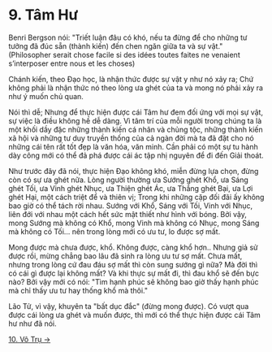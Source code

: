 # 9. Tâm Hư

Benri Bergson nói: "Triết luận đâu có khó, nếu ta đừng để cho những tư tưởng đã
đúc sẵn (thành kiến) đến chen ngăn giữa ta và sự vật." (Philosopher serait chose
facile si des idées toutes faites ne venaient s’interposer entre nous et les
choses)

Chánh kiến, theo Đạo học, là nhận thức được sự vật y như nó xảy ra; Chứ không
phải là nhận thức nó theo lòng ưa ghét của ta và mong nó phải xảy ra như ý muốn
chủ quan.

Nói thì dễ; Nhưng để thực hiện được cái Tâm hư đem đối ứng với mọi sự vật, sự
việc là điều không hề dễ dàng. Vì tâm trí của mỗi người trong chúng ta là một
khối dầy đặc những thành kiến cá nhân và chủng tộc, những thành kiến xã hội và
những tư duy truyền thống của cả ngàn đời mà ta đã đặt cho nó những cái tên rất
tốt đẹp là văn hóa, văn minh. Cần phải có một sự tu hành dày công mới có thể đả 
phá được cái ác tập nhị nguyên để đi đến Giải thoát.

Như trước đây đã nói, thực hiện Đạo không khó, miễn đừng lựa chọn, đừng còn có
sự ưa ghét nữa. Lòng người thường ưa Sướng ghét Khổ, ưa Sáng ghét Tối, ưa Vinh
ghét Nhục, ưa Thiện ghét Ác, ưa Thắng ghét Bại, ưa Lợi ghét Hại, một cách triệt
để và thiên vị; Trong khi những cặp đối đãi ấy không bao giờ có thể tách rời
nhau. Sướng với Khổ, Sáng với Tối, Vinh với Nhục, liên đới với nhau một cách 
hết sức mật thiết như hình với bóng. Bởi vậy, mong Sướng mà không có Khổ, mong 
Vinh mà không có Nhục, mong Sáng mà không có Tối... nên trong lòng mới có ưu 
tư, lo được sợ mất.

Mong được mà chưa được, khổ. Không được, càng khổ hơn.. Nhưng giả sử được rồi,
mừng chẳng bao lâu đã sinh ra lòng ưu tư sợ mất. Chưa mất, nhưng trong lòng cứ
đau đáu sợ mất thì còn sung sướng gì nữa? Mà đời thì có cái gì được lại không 
mất? Và khi thực sự mất đi, thì đau khổ sẽ đến bực nào? Bởi vậy mới có nói: 
"Tìm hạnh phúc sẽ không bao giờ thấy hạnh phúc mà chỉ thấy ưu tư hay thống khổ 
mà thôi."

Lão Tử, vì vậy, khuyên ta "bất dục đắc" (đừng mong được). Có vượt qua được cái
lòng ưa ghét và muốn được, thì mới có thể thực hiện được cái Tâm hư như đã nói.

[10. Vô Trụ &rarr;](https://github.com/thaicuc/tinh-hoa-dao-hoc/blob/master/contents/10-vo-tru.md)
